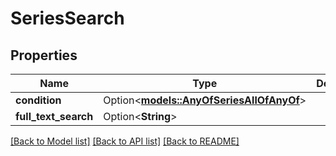 # SeriesSearch

## Properties

Name | Type | Description | Notes
------------ | ------------- | ------------- | -------------
**condition** | Option<[**models::AnyOfSeriesAllOfAnyOf**](AnyOfSeries_allOf_anyOf.md)> |  | [optional]
**full_text_search** | Option<**String**> |  | [optional]

[[Back to Model list]](../README.md#documentation-for-models) [[Back to API list]](../README.md#documentation-for-api-endpoints) [[Back to README]](../README.md)


